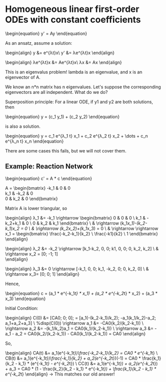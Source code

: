 # Homogeneous linear first-order ODEs with constant coefficients

\begin{equation}
y' = Ay
\end{equation}

As an ansatz, assume a solution: 

\begin{align}
y &= e^{λt}x\\
y' &= λe^{λt}x
\end{align}

\begin{align}
λe^{λt}x &= Ae^{λt}x\\
λx &= Ax
\end{align}

This is an eigenvalus problem! lambda is an eigenvalue, and x is an eigenvector of A.


We know an n*n matrix has n eigenvalues. Let's suppose the corresponding eigenvectors are all independent. What do we do?


Superposition principle: For a linear ODE, if y1 and y2 are both solutions, then


\begin{equation}
y = (c_1 y_1) + (c_2 y_2) 
\end{equation}

is also a solution.

\begin{equation}
y = c_1 e^{λ_1 t} x_1 + c_2 e^{λ_2 t} x_2 + \dots + c_n e^{λ_n t} x_n
\end{equation}


There are some cases this fails, but we will not cover them.



## Example: Reaction Network

\begin{equation}
c' = A * c
\end{equation}

A =  \begin{bmatrix}  -k_1 & 0 & 0 \
 k_1 & -k_2 & 0 \
0 & k_2 & 0 
\end{bmatrix}

Matrix A is lower triangular, so

\begin{align}
λ_1 &= -k_1  \rightarrow  \begin{bmatrix} 0 & 0 & 0 \\ 
k_1 & -k_2+k_1 & 0 \\
 0 & k_2 & k_1 \end{bmatrix} \\
& \rightarrow  (k_1*x_1)-(k_2-k_1)*x_2 = 0 \\
& \rightarrow  (k_2*x_2)+(k_1*x_3) = 0 \\
& \rightarrow \rightarrow  x_1 = \begin{bmatrix} \frac{-k_2-k_1}{k_2} \\ 
\frac{-k1}{k2} \\ 
1 \end{bmatrix}
\end{align}

\begin{align}
λ_2 &= -k_2 \rightarrow  [k_1-k_2, 0, 0; k1, 0, 0; 0, k_2, k_2]  \\
& \rightarrow x_2 = [0; -1; 1]  
\end{align}

\begin{align}
λ_3 &= 0 \rightarrow  [-k_1, 0, 0; k_1, -k_2, 0; 0, k_2, 0] \\
& \rightarrow x_3= [0; 0; 1] 
\end{align}

Hence,

\begin{equation}
 c = (a_1 * e^{-k_1*t} * x_1) + (a_2 * e^{-k_2*t} * x_2) + (a_3 * x_3) 
\end{equation}

Initial Condition:

\begin{align}
C(0) &= [CA0; 0; 0]; = [a_1(-(k_2-k_1)/k_2); -a_1(k_1/k_2)-a_2; a_1+a_2+a_3] \\
%disp(C(0))
\rightarrow  a_1 &= -CA0(k_2/(k_2-k_1))  \\
\rightarrow  a_2 &= -(k_1/k_2)a_1 = CA0(k_1/(k_2-k_1)) \\
\rightarrow  a_3 &= -a_1 - a_2 = CA0(k_2/(k_2-k_1)) - CA0(k_1/(k_2-k_1)) = CA0 
\end{align}

So,

\begin{align}
CA(t) &= a_1(e^{-k_1*t})\frac{-k_2-k_1}{k_2} = CA0 * e^{-k_1*t}  \\
CB(t) &= a_1(e^{-k_1*t})\frac{-k_1}{k_2} + a_2(e^{-k_2*t})(-1) = CA0 * \frac{k_1}{k_2 - k_1} * (e^{-k_1*t} - e^{-k_2*t}) \\
CC(t) &= a_1(e^{-k_1*t}) + a_2(e^{-k_2*t}) + a_3 = CA0 * (1 - \frac{k_2}{k_2 - k_1} * e^{-k_1*t}) + \frac{k_1}{k_2 - k_1} * e^{-k_2*t}
\end{align}
$\rightarrow$ This matches our old answer!

